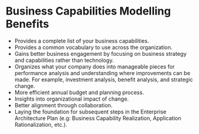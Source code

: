 # Business Capabilities Modelling Benefits

- Provides a complete list of your business capabilities.
- Provides a common vocabulary to use across the organization.
- Gains better business engagement by focusing on business strategy and capabilities rather than technology.
- Organizes what your company does into manageable pieces for performance analysis and understanding where improvements can be made. For example, investment analysis, benefit analysis, and strategic change.
- More efficient annual budget and planning process.
- Insights into organizational impact of change.
- Better alignment through collaboration.
- Laying the foundation for subsequent steps in the Enterprise Architecture Plan (e.g: Business Capability Realization, Application Rationalization, etc.).